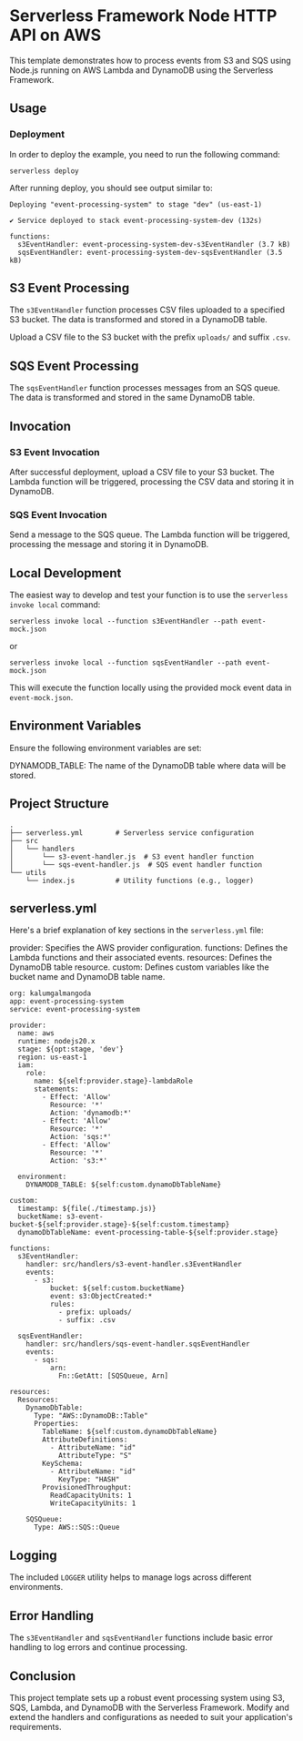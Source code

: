 <!--
title: 'AWS Simple HTTP Endpoint example in NodeJS'
description: 'This template demonstrates how to make a simple HTTP API with Node.js running on AWS Lambda and API Gateway using the Serverless Framework.'
layout: Doc
framework: v4
platform: AWS
language: nodeJS
authorLink: 'https://github.com/serverless'
authorName: 'Serverless, Inc.'
authorAvatar: 'https://avatars1.githubusercontent.com/u/13742415?s=200&v=4'
-->

# Serverless Framework Node HTTP API on AWS

This template demonstrates how to process events from S3 and SQS using Node.js running on AWS Lambda and DynamoDB using the Serverless Framework.

## Usage

### Deployment

In order to deploy the example, you need to run the following command:

```
serverless deploy
```

After running deploy, you should see output similar to:

```
Deploying "event-processing-system" to stage "dev" (us-east-1)

✔ Service deployed to stack event-processing-system-dev (132s)

functions:
  s3EventHandler: event-processing-system-dev-s3EventHandler (3.7 kB)
  sqsEventHandler: event-processing-system-dev-sqsEventHandler (3.5 kB)
```

## S3 Event Processing

The `s3EventHandler` function processes CSV files uploaded to a specified S3 bucket. The data is transformed and stored in a DynamoDB table.

Upload a CSV file to the S3 bucket with the prefix `uploads/` and suffix `.csv`.

## SQS Event Processing

The `sqsEventHandler` function processes messages from an SQS queue. The data is transformed and stored in the same DynamoDB table.

## Invocation

### S3 Event Invocation

After successful deployment, upload a CSV file to your S3 bucket. The Lambda function will be triggered, processing the CSV data and storing it in DynamoDB.

### SQS Event Invocation

Send a message to the SQS queue. The Lambda function will be triggered, processing the message and storing it in DynamoDB.

## Local Development

The easiest way to develop and test your function is to use the `serverless invoke local` command:

```
serverless invoke local --function s3EventHandler --path event-mock.json
```

or

```
serverless invoke local --function sqsEventHandler --path event-mock.json
```

This will execute the function locally using the provided mock event data in `event-mock.json`.

## Environment Variables

Ensure the following environment variables are set:

DYNAMODB_TABLE: The name of the DynamoDB table where data will be stored.

## Project Structure

```
.
├── serverless.yml        # Serverless service configuration
├── src
│   └── handlers
│       └── s3-event-handler.js  # S3 event handler function
│       └── sqs-event-handler.js  # SQS event handler function
└── utils
    └── index.js          # Utility functions (e.g., logger)
```

## serverless.yml

Here's a brief explanation of key sections in the `serverless.yml` file:

provider: Specifies the AWS provider configuration.
functions: Defines the Lambda functions and their associated events.
resources: Defines the DynamoDB table resource.
custom: Defines custom variables like the bucket name and DynamoDB table name.

```
org: kalumgalmangoda
app: event-processing-system
service: event-processing-system

provider:
  name: aws
  runtime: nodejs20.x
  stage: ${opt:stage, 'dev'}
  region: us-east-1
  iam:
    role:
      name: ${self:provider.stage}-lambdaRole
      statements:
        - Effect: 'Allow'
          Resource: '*'
          Action: 'dynamodb:*'
        - Effect: 'Allow'
          Resource: '*'
          Action: 'sqs:*'
        - Effect: 'Allow'
          Resource: '*'
          Action: 's3:*'

  environment:
    DYNAMODB_TABLE: ${self:custom.dynamoDbTableName}

custom:
  timestamp: ${file(./timestamp.js)}
  bucketName: s3-event-bucket-${self:provider.stage}-${self:custom.timestamp}
  dynamoDbTableName: event-processing-table-${self:provider.stage}

functions:
  s3EventHandler:
    handler: src/handlers/s3-event-handler.s3EventHandler
    events:
      - s3:
          bucket: ${self:custom.bucketName}
          event: s3:ObjectCreated:*
          rules:
            - prefix: uploads/
            - suffix: .csv

  sqsEventHandler:
    handler: src/handlers/sqs-event-handler.sqsEventHandler
    events:
      - sqs:
          arn:
            Fn::GetAtt: [SQSQueue, Arn]

resources:
  Resources:
    DynamoDbTable:
      Type: "AWS::DynamoDB::Table"
      Properties:
        TableName: ${self:custom.dynamoDbTableName}
        AttributeDefinitions:
          - AttributeName: "id"
            AttributeType: "S"
        KeySchema:
          - AttributeName: "id"
            KeyType: "HASH"
        ProvisionedThroughput:
          ReadCapacityUnits: 1
          WriteCapacityUnits: 1

    SQSQueue:
      Type: AWS::SQS::Queue
```

## Logging

The included `LOGGER` utility helps to manage logs across different environments.

## Error Handling

The `s3EventHandler` and `sqsEventHandler` functions include basic error handling to log errors and continue processing.

## Conclusion

This project template sets up a robust event processing system using S3, SQS, Lambda, and DynamoDB with the Serverless Framework. Modify and extend the handlers and configurations as needed to suit your application's requirements.